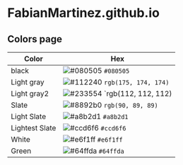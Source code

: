 # FabianMartinez.github.io
## Colors page

| Color          | Hex                                                                |
| -------------- | ------------------------------------------------------------------ |
| black          | ![#080505](https://via.placeholder.com/10/0a192f?text=+) `#080505` |
| Light gray     | ![#112240](https://via.placeholder.com/10/0a192f?text=+) `rgb(175, 174, 174)` |
| Light gray2    | ![#233554](https://via.placeholder.com/10/303C55?text=+) `rgb(112, 112, 112) |
| Slate          | ![#8892b0](https://via.placeholder.com/10/8892b0?text=+) `rgb(90, 89, 89)` |
| Light Slate    | ![#a8b2d1](https://via.placeholder.com/10/a8b2d1?text=+) `#a8b2d1` |
| Lightest Slate | ![#ccd6f6](https://via.placeholder.com/10/ccd6f6?text=+) `#ccd6f6` |
| White          | ![#e6f1ff](https://via.placeholder.com/10/e6f1ff?text=+) `#e6f1ff` |
| Green          | ![#64ffda](https://via.placeholder.com/10/64ffda?text=+) `#64ffda` |
